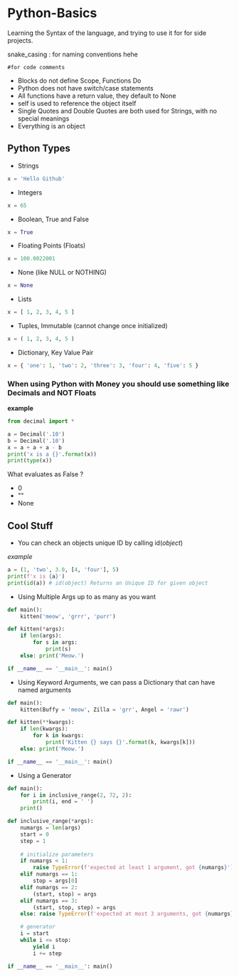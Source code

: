 # Python-Basics

Learning the Syntax of the language, and trying to use it for for side projects.

snake_casing : for naming conventions hehe

```#for code comments```

- Blocks do not define Scope, Functions Do
- Python does not have switch/case statements
- All functions have a return value, they default to None
- self is used to reference the object itself
- Single Quotes and Double Quotes are both used for Strings, with no special meanings
- Everything is an object

## Python Types

- Strings
```Python
x = 'Hello Github'
```

- Integers
```Python
x = 65
```

- Boolean, True and False
```Python
x = True
```

- Floating Points (Floats)
```Python
x = 100.0022001
```

- None (like NULL or NOTHING)
```Python
x = None
```
- Lists
```Python
x = [ 1, 2, 3, 4, 5 ]
```

- Tuples, Immutable (cannot change once initialized)
```Python
x = ( 1, 2, 3, 4, 5 )
```

- Dictionary, Key Value Pair
```Python
x = { 'one': 1, 'two': 2, 'three': 3, 'four': 4, 'five': 5 }
```

### When using Python with Money you should use something like Decimals and NOT Floats

**example**
```Python
from decimal import *

a = Decimal('.10')
b = Decimal('.10')
x = a + a + a - b
print('x is a {}'.format(x))
print(type(x))
```

What evaluates as False ?

- 0
- ""
- None


## Cool Stuff

- You can check an objects unique ID by calling id(*object*)

*example*
```Python
a = (1, 'two', 3.0, [4, 'four'], 5)
print(f'x is {a}')
print(id(a)) # id(object) Returns an Unique ID for given object
```

- Using Multiple Args up to as many as you want

```Python
def main():
    kitten('meow', 'grrr', 'purr')

def kitten(*args):
    if len(args):
        for s in args:
            print(s)
    else: print('Meow.')

if __name__ == '__main__': main()
```

- Using Keyword Arguments, we can pass a Dictionary that can have named arguments

```Python
def main():
    kitten(Buffy = 'meow', Zilla = 'grr', Angel = 'rawr')

def kitten(**kwargs):
    if len(kwargs):
        for k in kwargs:
            print('Kitten {} says {}'.format(k, kwargs[k]))
    else: print('Meow.')

if __name__ == '__main__': main()
```

- Using a Generator

```Python
def main():
    for i in inclusive_range(2, 72, 2):
        print(i, end = ' ')
    print()

def inclusive_range(*args):
    numargs = len(args)
    start = 0
    step = 1
    
    # initialize parameters
    if numargs < 1:
        raise TypeError(f'expected at least 1 argument, got {numargs}')
    elif numargs == 1:
        stop = args[0]
    elif numargs == 2:
        (start, stop) = args
    elif numargs == 3:
        (start, stop, step) = args
    else: raise TypeError(f'expected at most 3 arguments, got {numargs}')

    # generator
    i = start
    while i <= stop:
        yield i
        i += step

if __name__ == '__main__': main()
```

